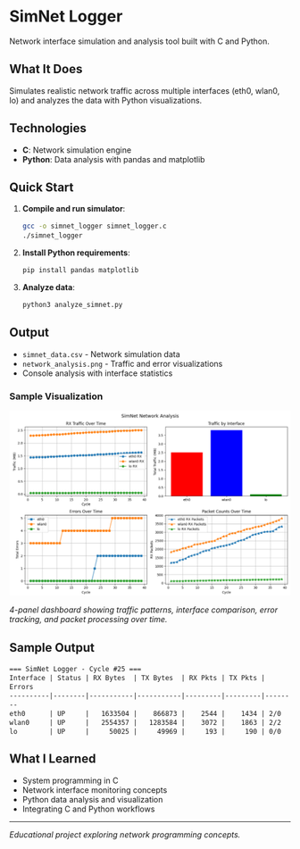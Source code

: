 # SimNet Logger

Network interface simulation and analysis tool built with C and Python.

## What It Does

Simulates realistic network traffic across multiple interfaces (eth0, wlan0, lo) and analyzes the data with Python visualizations.

## Technologies

- **C**: Network simulation engine
- **Python**: Data analysis with pandas and matplotlib

## Quick Start

1. **Compile and run simulator**:
   ```bash
   gcc -o simnet_logger simnet_logger.c
   ./simnet_logger
   ```

2. **Install Python requirements**:
   ```bash
   pip install pandas matplotlib
   ```

3. **Analyze data**:
   ```bash
   python3 analyze_simnet.py
   ```

## Output

- `simnet_data.csv` - Network simulation data
- `network_analysis.png` - Traffic and error visualizations  
- Console analysis with interface statistics

### Sample Visualization

![Network Analysis](network_analysis.png)

*4-panel dashboard showing traffic patterns, interface comparison, error tracking, and packet processing over time.*

## Sample Output

```
=== SimNet Logger - Cycle #25 ===
Interface | Status | RX Bytes  | TX Bytes  | RX Pkts | TX Pkts | Errors
----------|--------|-----------|-----------|---------|---------|--------
eth0      | UP     |   1633504 |    866873 |    2544 |    1434 | 2/0
wlan0     | UP     |   2554357 |   1283584 |    3072 |    1863 | 2/2
lo        | UP     |     50025 |     49969 |     193 |     190 | 0/0
```

## What I Learned

- System programming in C
- Network interface monitoring concepts  
- Python data analysis and visualization
- Integrating C and Python workflows

---

*Educational project exploring network programming concepts.*
